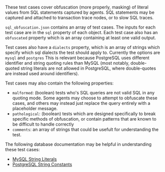 These test cases cover obfuscation (more properly, masking) of literal values
from SQL statements captured by agents. SQL statements may be captured and
attached to transaction trace nodes, or to slow SQL traces.

`sql_obfuscation.json` contains an array of test cases.  The inputs for each
test case are in the `sql` property of each object. Each test case also has an
`obfuscated` property which is an array containing at least one valid output.

Test cases also have a `dialects` property, which is an array of strings which
specify which sql dialects the test should apply to. Currently the options are
`mysql` and `postgres` This is relevant because PostgreSQL uses
different identifier and string quoting rules than MySQL (most notably,
double-quoted string literals are not allowed in PostgreSQL, where
double-quotes are instead used around identifiers).

Test cases may also contain the following properties:
  * `malformed`: (boolean) tests who's SQL queries are not valid SQL in any
  quoting mode. Some agents may choose to attempt to obfuscate these cases,
  and others may instead just replace the query entirely with a placeholder
  message.
  * `pathological`: (boolean) tests which are designed specifically to break
  specific methods of obfuscation, or contain patterns that are known to be
  difficult to handle correctly
  * `comments`: an array of strings that could be usefult for understanding
  the test.

The following database documentation may be helpful in understanding these test
cases:
* [MySQL String Literals](http://dev.mysql.com/doc/refman/5.5/en/string-literals.html)
* [PostgreSQL String Constants](http://www.postgresql.org/docs/8.2/static/sql-syntax-lexical.html#SQL-SYNTAX-CONSTANTS)
